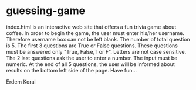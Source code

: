 # guessing-game
index.html is an interactive web site that offers a fun trivia game about coffee.
In order to begin the game, the user must enter his/her username. Therefore username box can not be left blank.
The number of total question is 5.
The first 3 questions are True or False questions. These questions must be answered only "True, False,T or F". Letters are not case sensitive.
The 2 last questions ask the user to enter a number. The input must be numeric.
At the end of all 5 questions, the user will be informed about results on the bottom left side of the page.
Have fun...


 Erdem Koral
